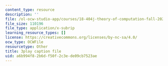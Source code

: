 ```yaml
---
content_type: resource
description: ''
file: /ol-ocw-studio-app/courses/18-404j-theory-of-computation-fall-2020/a6b994f82b6df50f2c3ede09cb7523ae_7J1HD9rqEB4.srt
file_size: 110196
file_type: application/x-subrip
learning_resource_types: []
license: https://creativecommons.org/licenses/by-nc-sa/4.0/
ocw_type: OCWFile
resourcetype: Other
title: 3play caption file
uid: a6b994f8-2b6d-f50f-2c3e-de09cb7523ae
---
```

